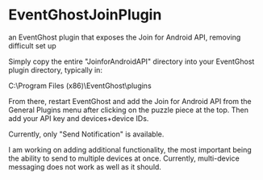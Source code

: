 # EventGhostJoinPlugin
an EventGhost plugin that exposes the Join for Android API, removing difficult set up

Simply copy the entire "JoinforAndroidAPI" directory into your EventGhost plugin directory, typically in:

C:\Program Files (x86)\EventGhost\plugins


From there, restart EventGhost and add the Join for Android API from the General Plugins menu after
clicking on the puzzle piece at the top. Then add your API key and devices+device IDs. 

Currently, only "Send Notification" is available. 

I am working on adding additional functionality, the most important being the ability to send to multiple
devices at once. Currently, multi-device messaging does not work as well as it should. 
